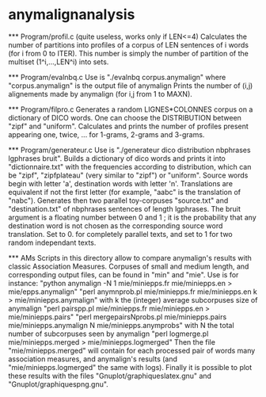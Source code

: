 anymalignanalysis
=================


*** Program/profil.c
(quite useless, works only if LEN<=4)
Calculates the number of partitions into profiles of a corpus of LEN sentences of i words (for i from 0 to ITER).
This number is simply the number of partition of the multiset (1^i,...,LEN^i) into sets.

*** Program/evalnbq.c
Use is "./evalnbq corpus.anymalign" where "corpus.anymalign" is the output file of anymalign
Prints the number of (i,j) alignements made by anymalign (for i,j from 1 to MAXN).

*** Program/filpro.c
Generates a random LIGNES*COLONNES corpus on a dictionary of DICO words. One can choose the DISTRIBUTION between "zipf" and "uniform".
Calculates and prints the number of profiles present appearing one, twice, ... for 1-grams, 2-grams and 3-grams.

*** Program/generateur.c
Use is "./generateur dico distribution nbphrases lgphrases bruit".
Builds a dictionary of dico words and prints it into "dictionnaire.txt" with the frequencies according to distribution, which can be "zipf", "zipfplateau" (very similar to "zipf") or "uniform". Source words begin with letter 'a', destination words with letter 'n'. Translations are equivalent if not the first letter (for example, "aabc" is the translation of "nabc").
Generates then two parallel toy-corpuses "source.txt" and "destination.txt" of nbphrases sentences of length lgphrases.
The bruit argument is a floating number between 0 and 1 ; it is the probability that any destination word is not chosen as the corresponding source word translation. Set to 0. for completely parallel texts, and set to 1 for two random independant texts.


*** AMs
Scripts in this directory allow to compare anymalign's results with classic Association Measures.
Corpuses of small and medium length, and corresponding output files, can be found in "min" and "mie".
Use is for instance:
    "python anymalign -N 1 mie/miniepps.fr mie/miniepps.en > mie/epps.anymalign"
    "perl anymnprob.pl mie/miniepps.fr mie/miniepps.en k > mie/miniepps.anymalign" with k the (integer) average subcorpuses size of anymalign
    "perl pairspp.pl mie/miniepps.fr mie/miniepps.en > mie/miniepps.pairs"
    "perl mergepairsNprobs.pl mie/miniepps.pairs mie/miniepps.anymalign N mie/miniepps.anymprobs" with N the total number of subcorpuses seen by anymalign
    "perl logmerge.pl mie/miniepps.merged > mie/miniepps.logmerged"
Then the file "mie/miniepps.merged" will contain for each processed pair of words many association measures, and anymalign's results (and "mie/miniepps.logmerged" the same with logs).
Finally it is possible to plot these results with the files "Gnuplot/graphiqueslatex.gnu" and "Gnuplot/graphiquespng.gnu".
